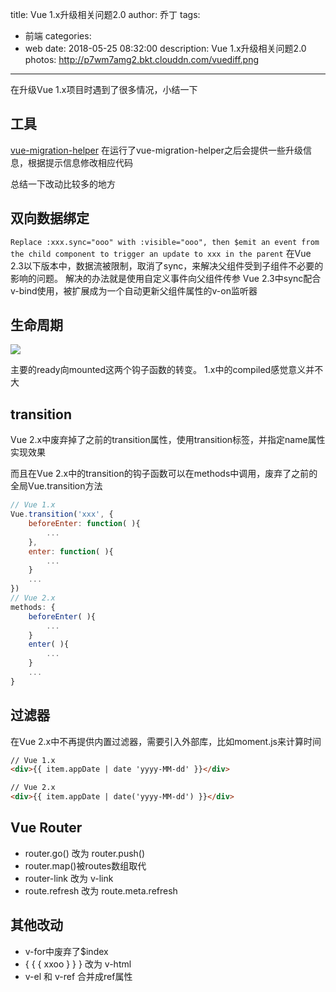 title: Vue 1.x升级相关问题2.0
author: 乔丁
tags:
  - 前端
categories:
  - web
date: 2018-05-25 08:32:00
description: Vue 1.x升级相关问题2.0
photos: http://p7wm7amg2.bkt.clouddn.com/vuediff.png
---

在升级Vue 1.x项目时遇到了很多情况，小结一下

## 工具
[vue-migration-helper]('https://github.com/vuejs/vue-migration-helper')
在运行了vue-migration-helper之后会提供一些升级信息，根据提示信息修改相应代码

总结一下改动比较多的地方

## 双向数据绑定
`Replace :xxx.sync="ooo" with :visible="ooo", then $emit an event from the child component to trigger an update to xxx in the parent`
在Vue 2.3以下版本中，数据流被限制，取消了sync，来解决父组件受到子组件不必要的影响的问题。
解决的办法就是使用自定义事件向父组件传参
Vue 2.3中sync配合v-bind使用，被扩展成为一个自动更新父组件属性的v-on监听器


## 生命周期
![](http://p7wm7amg2.bkt.clouddn.com/vuediff.png)

主要的ready向mounted这两个钩子函数的转变。
1.x中的compiled感觉意义并不大

## transition
Vue 2.x中废弃掉了之前的transition属性，使用transition标签，并指定name属性实现效果

而且在Vue 2.x中的transition的钩子函数可以在methods中调用，废弃了之前的全局Vue.transition方法
```javascript
// Vue 1.x
Vue.transition('xxx', {
	beforeEnter: function( ){
		...
	},
	enter: function( ){
		...
	}
	...
})
// Vue 2.x
methods: {
	beforeEnter( ){
		...
	}
	enter( ){
		...
	}
	...
}
```

## 过滤器
在Vue 2.x中不再提供内置过滤器，需要引入外部库，比如moment.js来计算时间
```html
// Vue 1.x
<div>{{ item.appDate | date 'yyyy-MM-dd' }}</div>

// Vue 2.x
<div>{{ item.appDate | date('yyyy-MM-dd') }}</div>
```

## Vue Router
* router.go() 改为 router.push()
* router.map()被routes数组取代
* router-link 改为 v-link
* route.refresh 改为 route.meta.refresh

## 其他改动
* v-for中废弃了$index
* { { { xxoo } } } 改为 v-html
* v-el 和 v-ref 合并成ref属性